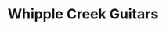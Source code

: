 ---
title: "Whipple Creek Guitars"
url: /wolf-lake/whipple-creek-guitars/
shop: musical instrument
---